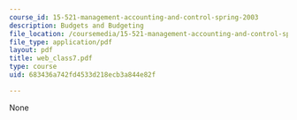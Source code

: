 ```yaml
---
course_id: 15-521-management-accounting-and-control-spring-2003
description: Budgets and Budgeting
file_location: /coursemedia/15-521-management-accounting-and-control-spring-2003/683436a742fd4533d218ecb3a844e82f_web_class7.pdf
file_type: application/pdf
layout: pdf
title: web_class7.pdf
type: course
uid: 683436a742fd4533d218ecb3a844e82f

---
```

None